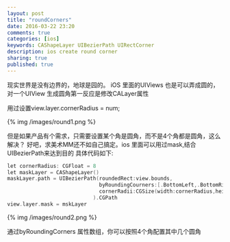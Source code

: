 ```yaml
---
layout: post
title: "roundCorners"
date: 2016-03-22 23:20
comments: true
categories: [ios]
keywords: CAShapeLayer UIBezierPath UIRectCorner
description: ios create round corner
sharing: true
published: true  
---
```


现实世界是没有边界的，地球是园的。 iOS 里面的UIViews 也是可以弄成圆的，对一个UIView 生成圆角第一反应是修改CALayer属性
<!--more-->
用过设置view.layer.cornerRadius = num;


{% img /images/round1.png %} 

但是如果产品有个需求，只需要设置某个角是圆角，而不是4个角都是圆角，这么解决？
好吧，求美术MM还不如自己搞定。ios 里面可以用过mask,结合UIBezierPath来达到目的
具体代码如下:
``` c++
let cornerRadius: CGFloat = 8
let maskLayer = CAShapeLayer()
maskLayer.path = UIBezierPath(roundedRect:view.bounds,
							  byRoundingCourners:[.BottomLeft,.BottomRight],
							  cornerRadii:CGSize(width:cornerRadius,height:cornerRadius)
							).CGPath
view.layer.mask = mskLayer
```
{% img /images/round2.png %} 

通过byRoundingCorners 属性数组，你可以按照4个角配置其中几个圆角